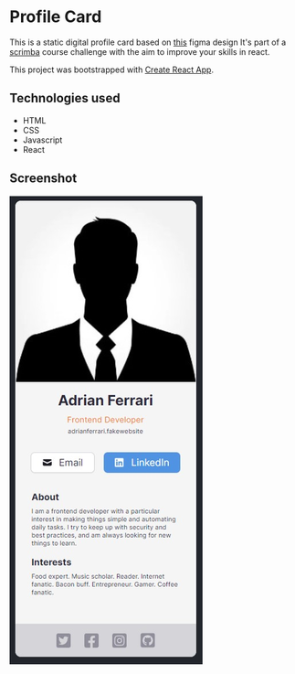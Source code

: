 # Profile Card

This is a static digital profile card based on [this](https://www.figma.com/file/4ctPLUvIn5b5Ep6YPOZWWd/Digital-Business-Card?node-id=0%3A1) figma design 
It's part of a [scrimba](https://scrimba.com/) course challenge with the aim to improve your skills in react.

This project was bootstrapped with [Create React App](https://github.com/facebook/create-react-app).

## Technologies used

 - HTML
 - CSS
 - Javascript
 - React

## Screenshot

![ScreenShot](Screenshot.jpeg)
